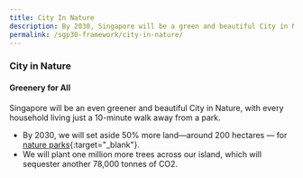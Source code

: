 ```yaml
---
title: City In Nature
description: By 2030, Singapore will be a green and beautiful City in Nature. Learn how we will live, work, and play closer to nature.  
permalink: /sgp30-framework/city-in-nature/
---
```


### City in Nature

#### Greenery for All

Singapore will be an even greener and beautiful City in Nature, with every household living just a 10-minute walk away from a park.

- By 2030, we will set aside 50% more land—around 200 hectares — for [nature parks](https://www.mnd.gov.sg/our-work/greening-our-home/greenery){:target="_blank"}.
- We will plant one million more trees across our island, which will sequester another 78,000 tonnes of CO2.